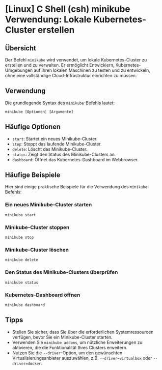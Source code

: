 # [Linux] C Shell (csh) minikube Verwendung: Lokale Kubernetes-Cluster erstellen

## Übersicht
Der Befehl `minikube` wird verwendet, um lokale Kubernetes-Cluster zu erstellen und zu verwalten. Er ermöglicht Entwicklern, Kubernetes-Umgebungen auf ihren lokalen Maschinen zu testen und zu entwickeln, ohne eine vollständige Cloud-Infrastruktur einrichten zu müssen.

## Verwendung
Die grundlegende Syntax des `minikube`-Befehls lautet:

```shell
minikube [Optionen] [Argumente]
```

## Häufige Optionen
- `start`: Startet ein neues Minikube-Cluster.
- `stop`: Stoppt das laufende Minikube-Cluster.
- `delete`: Löscht das Minikube-Cluster.
- `status`: Zeigt den Status des Minikube-Clusters an.
- `dashboard`: Öffnet das Kubernetes-Dashboard im Webbrowser.

## Häufige Beispiele
Hier sind einige praktische Beispiele für die Verwendung des `minikube`-Befehls:

### Ein neues Minikube-Cluster starten
```shell
minikube start
```

### Minikube-Cluster stoppen
```shell
minikube stop
```

### Minikube-Cluster löschen
```shell
minikube delete
```

### Den Status des Minikube-Clusters überprüfen
```shell
minikube status
```

### Kubernetes-Dashboard öffnen
```shell
minikube dashboard
```

## Tipps
- Stellen Sie sicher, dass Sie über die erforderlichen Systemressourcen verfügen, bevor Sie ein Minikube-Cluster starten.
- Verwenden Sie `minikube addons`, um nützliche Erweiterungen zu aktivieren, die die Funktionalität Ihres Clusters erweitern.
- Nutzen Sie die `--driver`-Option, um den gewünschten Virtualisierungsanbieter auszuwählen, z.B. `--driver=virtualbox` oder `--driver=docker`.